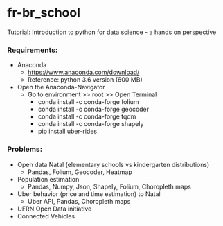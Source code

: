
# fr-br_school

Tutorial: Introduction to python for data science - a hands on perspective

### Requirements:

- Anaconda 
    - https://www.anaconda.com/download/
    - Reference: python 3.6 version (600 MB)
- Open the Anaconda-Navigator
    - Go to environment >> root >> Open Terminal
        - conda install -c conda-forge folium
        - conda install -c conda-forge geocoder
        - conda install -c conda-forge tqdm
        - conda install -c conda-forge shapely
        - pip install uber-rides

### Problems:

- Open data Natal (elementary schools vs kindergarten distributions)
    - Pandas, Folium, Geocoder, Heatmap
- Population estimation 
    - Pandas, Numpy, Json, Shapely, Folium, Choropleth maps 
- Uber behavior (price and time estimation) to Natal 
    - Uber API, Pandas, Choropleth maps
- UFRN Open Data initiative
- Connected Vehicles
